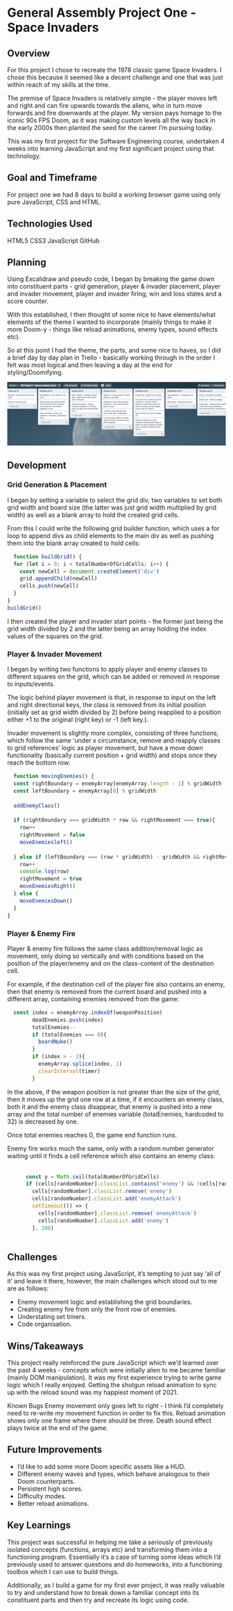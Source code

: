 # General Assembly Project One - Space Invaders

## Overview

For this project I chose to recreate the 1978 classic game Space Invaders. I chose this because it seemed like a decent challenge and one that was just within reach of my skills at the time.

The premise of Space Invaders is relatively simple - the player moves left and right and can fire upwards towards the aliens, who in turn move forwards and fire downwards at the player. My version pays homage to the iconic 90s FPS Doom, as it was making custom levels all the way back in the early 2000s then planted the seed for the career I’m pursuing today.

This was my first project for the Software Engineering course, undertaken 4 weeks into learning JavaScript and my first significant project using that technology.


## Goal and Timeframe
For project one we had 8 days to build a working browser game using only pure JavaScript, CSS and HTML.

## Technologies Used

HTML5
CSS3
JavaScript
GitHub

## Planning

Using Excalidraw and pseudo code, I began by breaking the game down into constituent parts  - grid generation, player & invader placement, player and invader movement, player and invader firing, win and loss states and a score counter.

With this established, I then thought of some nice to have elements/what elements of the theme I wanted to incorporate (mainly things to make it more Doom-y - things like reload animations,  enemy types, sound effects etc).

So at this point I had the theme, the parts, and some nice to haves, so I did a brief day by day plan in Trello - basically working through in the order I felt was most logical and then leaving a day at the end for styling/Doomifying.

![](https://github.com/theobrooke009/sei-project-one/blob/main/readme-images/project-1-readme-image-1.png)

## Development

### Grid Generation & Placement

I began by setting a variable to select the grid div,  two variables to set both grid width and board size (the latter was just grid width multiplied by grid width) as well as a blank array to hold the created grid cells.

From this I could write the following grid builder function, which uses a for loop to append divs as child elements to the main div as well as pushing them into the blank array created to hold cells:

```javascript
  function buildGrid() {
  for (let i = 0; i < totalNumberOfGridCells; i++) {
    const newCell = document.createElement('div')
    grid.appendChild(newCell)
    cells.push(newCell)
  } 
}
buildGrid()
```

I then created the player and invader start points - the former just being the grid width divided by 2 and the latter being an array holding the index values of the squares on the grid.

### Player & Invader Movement

I began by writing two functions to apply player and enemy classes to different squares on the grid, which can be added or removed in response to inputs/events.

The logic behind player movement is that, in response to input on the left and right directional keys, the class is removed from its initial position (initially set as grid width divided by 2) before being reapplied to a position either +1 to the original (right key) or -1 (left key.).  

Invader movement is slightly more complex, consisting of three functions, which follow the same ‘under x circumstance, remove and reapply classes to grid references’ logic as player movement, but have a move down functionality (basically current position + grid width) and stops once they reach the bottom row:

```javascript
  function movingEnemies() {
  const rightBoundary = enemyArray[enemyArray.length - 1] % gridWidth
  const leftBoundary = enemyArray[0] % gridWidth

  addEnemyClass()

  if (rightBoundary === gridWidth * row && rightMovement === true){
    row++
    rightMovement = false
    moveEnemiesleft()

  } else if (leftBoundary === (row * gridWidth) - gridWidth && rightMovement === false){
    row++
    console.log(row)
    rightMovement = true
    moveEnemiesRight()
  } else {
    moveEnemiesDown()
  }
}
```


### Player & Enemy Fire

Player & enemy fire follows the same class addition/removal logic as movement, only doing so vertically and with conditions based on the position of the player/enemy and on the class-content of the destination cell.

For example, if the destination cell of the player fire also contains an enemy, then that enemy is removed from the current board and pushed into a different array, containing enemies removed from the game:

```javascript
  const index = enemyArray.indexOf(weaponPosition)
        deadEnemies.push(index)
        totalEnemies--
        if (totalEnemies === 0){
          boardNuke()
        }
        if (index > - 1){
          enemyArray.splice(index, 1)
          clearInterval(timer)
        }
```
 

In the above, if the weapon position is not greater than the size of the grid, then it moves up the grid one row at a time, if it encounters an enemy class, both it and the enemy class disappear,  that enemy is pushed into a new array and the total number of enemies variable (totalEnemies, hardcoded to 32) is decreased by one.

Once total enemies reaches 0, the game end function runs.

Enemy fire works much the same, only with a random number generator waiting until it finds a cell reference which also contains an enemy class:

```javascript

      const y = Math.ceil(totalNumberOfGridCells)
      if (cells[randomNumber].classList.contains('enemy') && !cells[randomNumber + gridWidth].classList.contains('enemy')){
        cells[randomNumber].classList.remove('enemy')
        cells[randomNumber].classList.add('enemyAttack')
        setTimeout(() => {
          cells[randomNumber].classList.remove('enemyAttack')
          cells[randomNumber].classList.add('enemy')
        }, 200)
        
```


## Challenges

As this was my first project using JavaScript, it’s tempting to just say ‘all of it’ and leave it there,  however, the main challenges which stood out to me are as follows:

- Enemy movement logic and establishing the grid boundaries.
- Creating enemy fire from only the front row of enemies.
- Understating set timers.
- Code organisation.

## Wins/Takeaways

This project really reinforced the pure JavaScript which we’d learned over the past 4 weeks - concepts which were initially alien to me became familiar (mainly DOM manipulation).
It was my first experience trying to write game logic which I really enjoyed.
Getting the shotgun reload animation to sync up with the reload sound was my happiest moment of 2021.

Known Bugs
Enemy movement only goes left to right - I think I’d completely need to re-write my movement function in order to fix this.
Reload animation shows only one frame where there should be three.
Death sound effect plays twice at the end of the game.


## Future Improvements

- I’d like to add some more Doom specific assets like a HUD.
- Different enemy waves and types, which behave analogous to their Doom counterparts.
- Persistent high scores.
- Difficulty modes.
- Better reload animations.

## Key Learnings

This project was successful in helping me take a seriously of previously isolated concepts (functions, arrays etc) and transforming them into a functioning program. Essentially it’s a case of turning some ideas which I’d previously used to answer questions and do homeworks, into a functioning toolbox which I can use to build things.

Additionally, as I build a game for my first ever project, it was really valuable to try and understand how to break down a familiar concept into its constituent parts and then try and recreate its logic using code.

